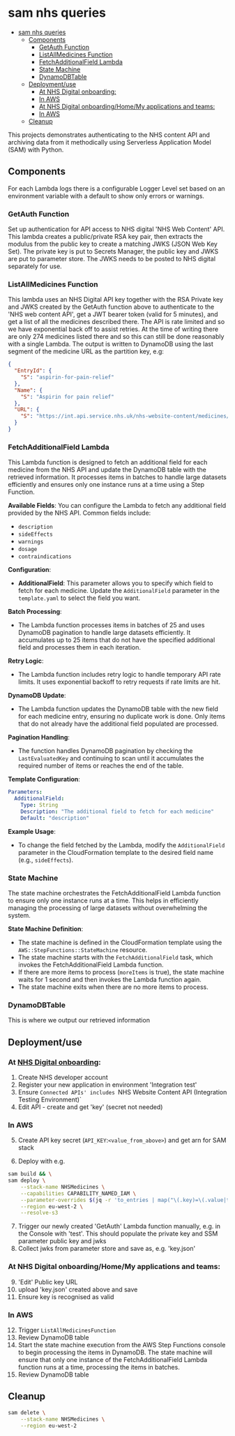 # sam nhs queries

- [sam nhs queries](#sam-nhs-queries)
  - [Components](#components)
    - [GetAuth Function](#getauth-function)
    - [ListAllMedicines Function](#listallmedicines-function)
    - [FetchAdditionalField Lambda](#fetchadditionalfield-lambda)
    - [State Machine](#state-machine)
    - [DynamoDBTable](#dynamodbtable)
  - [Deployment/use](#deploymentuse)
    - [At NHS Digital onboarding:](#at-nhs-digital-onboarding)
    - [In AWS](#in-aws)
    - [At NHS Digital onboarding/Home/My applications and teams:](#at-nhs-digital-onboardinghomemy-applications-and-teams)
    - [In AWS](#in-aws-1)
  - [Cleanup](#cleanup)

This projects demonstrates authenticating to the NHS content API and archiving data from it methodically using Serverless Application Model (SAM) with Python.

## Components 

For each Lambda logs there is a configurable Logger Level set based on an environment variable with a default to show only errors or warnings.

### GetAuth Function

Set up authentication for API access to NHS digital 'NHS Web Content' API. This lambda creates a public/private RSA key pair, then extracts the modulus from the public key to create a matching JWKS (JSON Web Key Set). The private key is put to Secrets Manager, the public key and JWKS are put to parameter store. The JWKS needs to be posted to NHS digital separately for use.

### ListAllMedicines Function

This lambda uses an NHS Digital API key together with the RSA Private key and JWKS created by the GetAuth function above to authenticate to the 'NHS web content API', get a JWT bearer token (valid for 5 minutes), and get a list of all the medicines described there. The API is rate limited and so we have exponential back off to assist retries. At the time of writing there are only 274 medicines listed there and so this can still be done reasonably with a single Lambda. The output is written to DynamoDB using the last segment of the medicine URL as the partition key, e.g:

```json
{
  "EntryId": {
    "S": "aspirin-for-pain-relief"
  },
  "Name": {
    "S": "Aspirin for pain relief"
  },
  "URL": {
    "S": "https://int.api.service.nhs.uk/nhs-website-content/medicines/aspirin-for-pain-relief/"
  }
}
```

### FetchAdditionalField Lambda

This Lambda function is designed to fetch an additional field for each medicine from the NHS API and update the DynamoDB table with the retrieved information. It processes items in batches to handle large datasets efficiently and ensures only one instance runs at a time using a Step Function.

**Available Fields**: You can configure the Lambda to fetch any additional field provided by the NHS API. Common fields include:
- `description`
- `sideEffects`
- `warnings`
- `dosage`
- `contraindications`

**Configuration**:
- **AdditionalField**: This parameter allows you to specify which field to fetch for each medicine. Update the `AdditionalField` parameter in the `template.yaml` to select the field you want.

**Batch Processing**:
- The Lambda function processes items in batches of 25 and uses DynamoDB pagination to handle large datasets efficiently. It accumulates up to 25 items that do not have the specified additional field and processes them in each iteration.

**Retry Logic**:
- The Lambda function includes retry logic to handle temporary API rate limits. It uses exponential backoff to retry requests if rate limits are hit.

**DynamoDB Update**:
- The Lambda function updates the DynamoDB table with the new field for each medicine entry, ensuring no duplicate work is done. Only items that do not already have the additional field populated are processed.

**Pagination Handling**:
- The function handles DynamoDB pagination by checking the `LastEvaluatedKey` and continuing to scan until it accumulates the required number of items or reaches the end of the table.

**Template Configuration**:
```yaml
Parameters:
  AdditionalField:
    Type: String
    Description: "The additional field to fetch for each medicine"
    Default: "description"
```

**Example Usage**:
- To change the field fetched by the Lambda, modify the `AdditionalField` parameter in the CloudFormation template to the desired field name (e.g., `sideEffects`).

### State Machine

The state machine orchestrates the FetchAdditionalField Lambda function to ensure only one instance runs at a time. This helps in efficiently managing the processing of large datasets without overwhelming the system.

**State Machine Definition**:
- The state machine is defined in the CloudFormation template using the `AWS::StepFunctions::StateMachine` resource.
- The state machine starts with the `FetchAdditionalField` task, which invokes the FetchAdditionalField Lambda function.
- If there are more items to process (`moreItems` is true), the state machine waits for 1 second and then invokes the Lambda function again.
- The state machine exits when there are no more items to process.

### DynamoDBTable

This is where we output our retrieved information

## Deployment/use

### At [NHS Digital onboarding](https://onboarding.prod.api.platform.nhs.uk/):

1. Create NHS developer account
2. Register your new application in environment 'Integration test'
3. Ensure `Connected APIs' includes `NHS Website Content API (Integration Testing Environment)`
4. Edit API - create and get 'key' (secret not needed)

### In AWS

5. Create API key secret (`API_KEY`:`<value_from_above>`) and get arn for SAM stack

6. Deploy with e.g.

```bash
sam build && \
sam deploy \
    --stack-name NHSMedicines \
    --capabilities CAPABILITY_NAMED_IAM \
    --parameter-overrides $(jq -r 'to_entries | map("\(.key)=\(.value|tostring)") | .[]' vars.json) \
    --region eu-west-2 \
    --resolve-s3 
```

7. Trigger our newly created 'GetAuth' Lambda function manually, e.g. in the Console with 'test'. This should populate the private key and SSM parameter public key and jwks
8. Collect jwks from parameter store and save as, e.g. 'key.json'

### At NHS Digital onboarding/Home/My applications and teams:

9. 'Edit' Public key URL
10. upload 'key.json' created above and save
11. Ensure key is recognised as valid

### In AWS

12. Trigger `ListAllMedicinesFunction` 
13. Review DynamoDB table
14. Start the state machine execution from the AWS Step Functions console to begin processing the items in DynamoDB. The state machine will ensure that only one instance of the FetchAdditionalField Lambda function runs at a time, processing the items in batches.
15.  Review DynamoDB table

## Cleanup

```bash
sam delete \
    --stack-name NHSMedicines \
    --region eu-west-2
```

